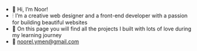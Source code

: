 - 🦢 Hi, I’m Noor!
- 🕯 I’m a creative web designer and a front-end developer with a passion for building beautiful websites 
- 🤍 On this page you will find all the projects I built with lots of love during my learning journey
- 💌 noorel.ymen@gmail.com
